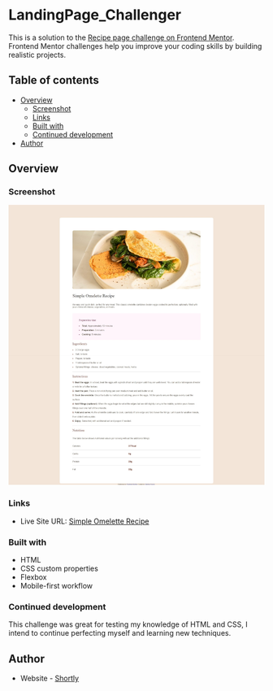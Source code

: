 # LandingPage_Challenger

This is a solution to the [Recipe page challenge on Frontend Mentor](https://www.frontendmentor.io/challenges/recipe-page-KiTsR8QQKm). Frontend Mentor challenges help you improve your coding skills by building realistic projects. 

## Table of contents

- [Overview](#overview)
  - [Screenshot](#screenshot)
  - [Links](#links)
  - [Built with](#built-with)
  - [Continued development](#continued-development)
- [Author](#author)

## Overview

### Screenshot

![Preview for the recipe page coding](./recipe-page-main/assets/images/resolution_preview.jpeg)

### Links

- Live Site URL: [Simple Omelette Recipe](https://landing-page-challenger-nine.vercel.app/)

### Built with

- HTML
- CSS custom properties
- Flexbox
- Mobile-first workflow

### Continued development

This challenge was great for testing my knowledge of HTML and CSS, I intend to continue perfecting myself and learning new techniques.

## Author

- Website - [Shortly](https://)

